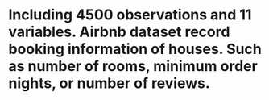 # Including 4500 observations and 11 variables. Airbnb dataset record booking information of houses. Such as number of rooms, minimum order nights, or number of reviews.
